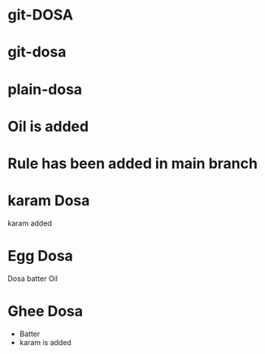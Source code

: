 # git-DOSA
# git-dosa
# plain-dosa
# Oil is added
# Rule has been added in main branch 
# karam Dosa 
  karam added
# Egg Dosa
  Dosa batter
  Oil
# Ghee Dosa
 * Batter
 * karam is added